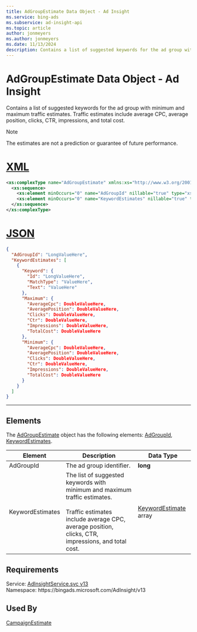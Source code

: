 ```yaml
---
title: AdGroupEstimate Data Object - Ad Insight
ms.service: bing-ads
ms.subservice: ad-insight-api
ms.topic: article
author: jonmeyers
ms.author: jonmeyers
ms.date: 11/13/2024
description: Contains a list of suggested keywords for the ad group with minimum and maximum traffic estimates.
---
```

# AdGroupEstimate Data Object - Ad Insight
Contains a list of suggested keywords for the ad group with minimum and maximum traffic estimates. Traffic estimates include average CPC, average position, clicks, CTR, impressions, and total cost.

> [!NOTE]
> The estimates are not a prediction or guarantee of future performance.

# [XML](#tab/xml)

```xml
<xs:complexType name="AdGroupEstimate" xmlns:xs="http://www.w3.org/2001/XMLSchema">
  <xs:sequence>
    <xs:element minOccurs="0" name="AdGroupId" nillable="true" type="xs:long" />
    <xs:element minOccurs="0" name="KeywordEstimates" nillable="true" type="tns:ArrayOfKeywordEstimate" />
  </xs:sequence>
</xs:complexType>
```

# [JSON](#tab/json)

```json
{
  "AdGroupId": "LongValueHere",
  "KeywordEstimates": [
    {
      "Keyword": {
        "Id": "LongValueHere",
        "MatchType": "ValueHere",
        "Text": "ValueHere"
      },
      "Maximum": {
        "AverageCpc": DoubleValueHere,
        "AveragePosition": DoubleValueHere,
        "Clicks": DoubleValueHere,
        "Ctr": DoubleValueHere,
        "Impressions": DoubleValueHere,
        "TotalCost": DoubleValueHere
      },
      "Minimum": {
        "AverageCpc": DoubleValueHere,
        "AveragePosition": DoubleValueHere,
        "Clicks": DoubleValueHere,
        "Ctr": DoubleValueHere,
        "Impressions": DoubleValueHere,
        "TotalCost": DoubleValueHere
      }
    }
  ]
}
```

-----

## <a name="elements"></a>Elements

The [AdGroupEstimate](adgroupestimate.md) object has the following elements: [AdGroupId](#adgroupid), [KeywordEstimates](#keywordestimates).

|Element|Description|Data Type|
|-----------|---------------|-------------|
|<a name="adgroupid"></a>AdGroupId|The ad group identifier.|**long**|
|<a name="keywordestimates"></a>KeywordEstimates|The list of suggested keywords with minimum and maximum traffic estimates.<br/><br/>Traffic estimates include average CPC, average position, clicks, CTR, impressions, and total cost.|[KeywordEstimate](keywordestimate.md) array|

## Requirements
Service: [AdInsightService.svc v13](https://adinsight.api.bingads.microsoft.com/Api/Advertiser/AdInsight/v13/AdInsightService.svc)  
Namespace: https\://bingads.microsoft.com/AdInsight/v13  

## Used By
[CampaignEstimate](campaignestimate.md)  
